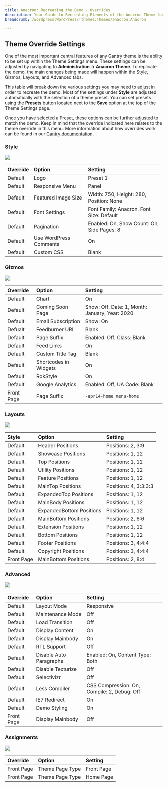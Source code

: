 ```yaml
---
title: Anacron: Recreating the Demo - Overrides
description: Your Guide to Recreating Elements of the Anacron Theme for WordPress
breadcrumb: /wordpress:WordPress/!themes:Themes/anacron:Anacron

---
```


Theme Override Settings
-----

One of the most important central features of any Gantry theme is the ability to be set up within the Theme Settings menu. These settings can be adjusted by navigating to **Administration -> Anacron Theme**. To replicate the demo, the main changes being made will happen within the Style, Gizmos, Layouts, and Advanced tabs.

This table will break down the various settings you may need to adjust in order to recreate the demo. Most of the settings under **Style** are adjusted automatically with the selection of a theme preset. You can set presets using the **Presets** button located next to the **Save** option at the top of the Theme Settings page.

Once you have selected a Preset, these options can be further adjusted to match the demo. Keep in mind that the override indicated here relates to the theme override in this menu. More information about how overrides work can be found in our [Gantry documentation][override].

### Style

![][style]

| Override | Option                 | Setting                                    |  
| :------- | :--------------------- | :----------------------------------------- |  
| Default  | Logo                   | Preset 1                                   |  
| Default  | Responsive Menu        | Panel                                      |  
| Default  | Featured Image Size    | Width: 750, Height: 280, Position: None    |  
| Default  | Font Settings          | Font Family: Anacron, Font Size: Default   |  
| Default  | Pagination             | Enabled: On, Show Count: On, Side Pages: 8 |  
| Default  | Use WordPress Comments | On                                         |  
| Default  | Custom CSS             | Blank                                      |  

### Gizmos

![][gizmos]

| Override   | Option                | Setting                                        |  
| :--------- | :-------------------- | :--------------------------------------------- |  
| Default    | Chart                 | On                                             |  
| Default    | Coming Soon Page      | Show: Off, Date: 1, Month: January, Year: 2020 |  
| Default    | Email Subscription    | Show: On                                       |  
| Defualt    | Feedburner URI        | Blank                                          |  
| Default    | Page Suffix           | Enabled: Off, Class: Blank                     |  
| Default    | Feed Links            | On                                             |  
| Default    | Custom Title Tag      | Blank                                          |  
| Default    | Shortcodes in Widgets | On                                             |  
| Default    | RokStyle              | On                                             |  
| Default    | Google Analytics      | Enabled: Off, UA Code: Blank                   |  
| Front Page | Page Suffix           | `-apr14-home menu-home`                        |

### Layouts

![][layouts]

|   Style    |          Option          |        Setting        |
| :--------- | :----------------------- | :-------------------- |
| Default    | Header Positions         | Positions: 2, 3:9     |
| Default    | Showcase Positions       | Positions: 1, 12      |
| Default    | Top Positions            | Positions: 1, 12      |
| Default    | Utility Positions        | Positions: 1, 12      |
| Default    | Feature Positions        | Positions: 1, 12      |
| Default    | MainTop Positions        | Positions: 4, 3:3:3:3 |
| Default    | ExpandedTop Positions    | Positions: 1, 12      |
| Default    | MainBody Positions       | Positions: 1, 12      |
| Default    | ExpandedBottom Positions | Positions: 1, 12      |
| Default    | MainBottom Positions     | Positions: 2, 6:6     |
| Default    | Extension Positions      | Positions: 1, 12      |
| Default    | Bottom Positions         | Positions: 1, 12      |
| Default    | Footer Positions         | Positions: 3, 4:4:4   |
| Default    | Copyright Positions      | Positions: 3, 4:4:4   |
| Front Page | MainBottom Positions     | Positions: 2, 8:4     |

### Advanced

![][advanced]

| Override   | Option                  | Setting                                     |  
| :--------- | :---------------------- | :------------------------------------------ |  
| Default    | Layout Mode             | Responsive                                  |  
| Default    | Maintenance Mode        | Off                                         |  
| Default    | Load Transition         | Off                                         |  
| Default    | Display Content         | On                                          |  
| Default    | Display Mainbody        | On                                          |  
| Default    | RTL Support             | Off                                         |  
| Default    | Disable Auto Paragraphs | Enabled: On, Content Type: Both             |  
| Default    | Disable Texturize       | Off                                         |  
| Default    | Selectivizr             | Off                                         |  
| Default    | Less Compiler           | CSS Compression: On, Compile: 2, Debug: Off |  
| Default    | IE7 Redirect            | On                                          |  
| Default    | Demo Styling            | On                                          |  
| Front Page | Display Mainbody        | Off                                         |  

### Assignments

![][assignments]

| Override   | Option             | Setting    |  
| :--------- | :----------------- | :--------- |  
| Front Page | Theme Page Type | Front Page |  
| Front Page | Theme Page Type | Home Page  |  

[demo]: assets/anacron2.jpeg
[menu]: ../../start/menu.md
[override]: http://docs.gantry.org/gantry4/configure
[advanced]: assets/advanced.jpeg
[layouts]: assets/layouts.jpeg
[gizmos]: assets/gizmos.jpeg
[assignments]: assets/assignments.jpeg
[style]: assets/style.jpeg

